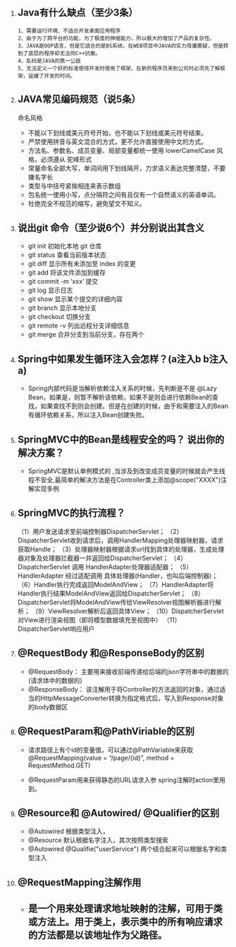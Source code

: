 1. ## Java有什么缺点（至少3条）

   ```
   1、需要运行环境、不适合开发桌面应用程序
   2、由于为了跨平台的功能，为了极度的伸缩能力，所以极大的增加了产品的复杂性。
   3、JAVA是OOP语言，但是它适合的是BS系统，在WEB项目中JAVA的实力毋庸置疑，但是转到了底层的程序却无法同C++抗衡。
   4、乱码是JAVA的第一公敌
   5、无法定义一个好的标准使得开发时使用了框架，在新的程序员来到公司时必须先了解框架，延缓了开发的时间。
   ```

2. ## JAVA常见编码规范（说5条）

    命名风格  

   *  不能以下划线或美元符号开始，也不能以下划线或美元符号结束。 
   *  严禁使用拼音与英文混合的方式，更不允许直接使用中文的方式。 
   *  方法名、参数名、成员变量、局部变量都统一使用 lowerCamelCase 风格，必须遵从 驼峰形式 
   *  常量命名全部大写，单词间用下划线隔开，力求语义表达完整清楚，不要嫌名字长 
   *  类型与中括号紧挨相连来表示数组 
   *  包名统一使用小写，点分隔符之间有且仅有一个自然语义的英语单词。 
   *  杜绝完全不规范的缩写，避免望文不知义。 

3. ## 说出git 命令（至少说6个）并分别说出其含义

   * git init 初始化本地 git 仓库 
   *  git status 查看当前版本状态 
   *  git diff 显示所有未添加至 index 的变更 
   *  git add <path> 将该文件添加到缓存 
   *  git commit -m ‘xxx’ 提交 
   *  git log 显示日志 
   *  git show <commit> 显示某个提交的详细内容 
   *  git branch 显示本地分支 
   *  git checkout <branch> 切换分支 
   *  git remote -v 列出远程分支详细信息 
   *  git merge <branch> 合并分支到当前分支，存在两个 

4. ## Spring中如果发生循环注入会怎样？(a注入b b注入a)

   * Spring内部代码是当解析依赖注入关系的时候，先判断是不是 @Lazy Bean，如果是，则暂不解析该依赖，如果不是则会进行依赖Bean的查找，如果查找不到则会创建。但是在创建的时候，由于和需要注入的Bean有循环依赖关系，所以注入Bean创建失败。

     

5. ## SpringMVC中的Bean是线程安全的吗？ 说出你的解决方案？

   *  SpringMVC是默认单例模式的 ,当涉及到改变成员变量的时候就会产生线程不安全,最简单的解决方法是在Controller类上添加@scope("XXXX")注解实现多例 

6. ## SpringMVC的执行流程？

   （1）用户发送请求至前端控制器DispatcherServlet；
   （2） DispatcherServlet收到请求后，调用HandlerMapping处理器映射器，请求获取Handle；
   （3）处理器映射器根据请求url找到具体的处理器，生成处理器对象及处理器拦截器一并返回给DispatcherServlet；
   （4）DispatcherServlet 调用 HandlerAdapter处理器适配器；
   （5）HandlerAdapter 经过适配调用 具体处理器(Handler，也叫后端控制器)；
   （6）Handler执行完成返回ModelAndView；
   （7）HandlerAdapter将Handler执行结果ModelAndView返回给DispatcherServlet；
   （8）DispatcherServlet将ModelAndView传给ViewResolver视图解析器进行解析；
   （9）ViewResolver解析后返回具体View；
   （10）DispatcherServlet对View进行渲染视图（即将模型数据填充至视图中）
   （11）DispatcherServlet响应用户

7. ## @RequestBody 和@ResponseBody的区别

   * @RequestBody： 主要用来接收前端传递给后端的json字符串中的数据的(请求体中的数据的) 
   * @ResponseBody： 该注解用于将Controller的方法返回的对象，通过适当的HttpMessageConverter转换为指定格式后，写入到Response对象的body数据区 

8. ## @RequestParam和@PathViriable的区别

   * 请求路径上有个id的变量值，可以通过@PathVariable来获取 @RequestMapping(value = “/page/{id}”, method = RequestMethod.GET)

   * @RequestParam用来获得静态的URL请求入参 spring注解时action里用到。

9. ## @Resource和 @Autowired/ @Qualifier的区别

   * @Autowired 根据类型注入， 
   * @Resource 默认根据名字注入，其次按照类型搜索
   * @Autowired @Qualifie("userService") 两个结合起来可以根据名字和类型注入

10. ## @RequestMapping注解作用

    * ##  是一个用来处理请求地址映射的注解，可用于类或方法上。用于类上，表示类中的所有响应请求的方法都是以该地址作为父路径。 


